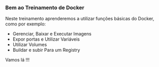 ### Bem ao Treinamento de Docker

Neste treinamento aprenderemos a utilizar funções básicas do Docker, como por exemplo:

* Gerenciar, Baixar e Executar Imagens
* Expor portas e Utilizar Variáveis
* Utilizar Volumes
* Buildar e subir Para um Registry

Vamos lá !!!